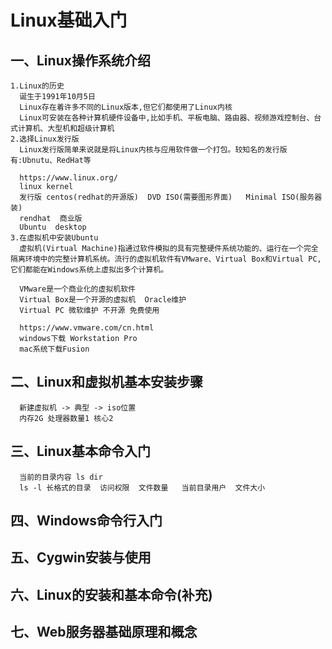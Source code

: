 # Linux基础入门

## 一、Linux操作系统介绍
    1.Linux的历史
      诞生于1991年10月5日
      Linux存在着许多不同的Linux版本,但它们都使用了Linux内核
      Linux可安装在各种计算机硬件设备中,比如手机、平板电脑、路由器、视频游戏控制台、台式计算机、大型机和超级计算机
    2.选择Linux发行版
      Linux发行版简单来说就是将Linux内核与应用软件做一个打包。较知名的发行版有:Ubnutu、RedHat等

      https://www.linux.org/
      linux kernel
      发行版 centos(redhat的开源版)  DVD ISO(需要图形界面)   Minimal ISO(服务器装)
      rendhat  商业版
      Ubuntu  desktop
    3.在虚拟机中安装Ubuntu
      虚拟机(Virtual Machine)指通过软件模拟的具有完整硬件系统功能的、运行在一个完全隔离环境中的完整计算机系统。流行的虚拟机软件有VMware、Virtual Box和Virtual PC,它们都能在Windows系统上虚拟出多个计算机。

      VMware是一个商业化的虚拟机软件
      Virtual Box是一个开源的虚拟机  Oracle维护
      Virtual PC 微软维护 不开源 免费使用

      https://www.vmware.com/cn.html
      windows下载 Workstation Pro  
      mac系统下载Fusion

## 二、Linux和虚拟机基本安装步骤
      新建虚拟机 -> 典型 -> iso位置
      内存2G 处理器数量1 核心2
## 三、Linux基本命令入门
      当前的目录内容 ls dir
      ls -l 长格式的目录  访问权限  文件数量   当前目录用户  文件大小
## 四、Windows命令行入门

## 五、Cygwin安装与使用

## 六、Linux的安装和基本命令(补充)

## 七、Web服务器基础原理和概念